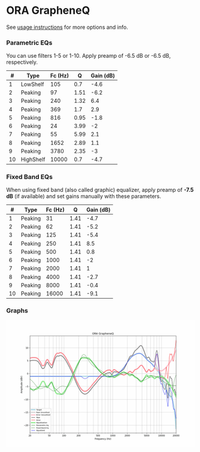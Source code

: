 # ORA GrapheneQ
See [usage instructions](https://github.com/jaakkopasanen/AutoEq#usage) for more options and info.

### Parametric EQs
You can use filters 1-5 or 1-10. Apply preamp of -6.5 dB or -6.5 dB, respectively.

|   # | Type      |   Fc (Hz) |    Q |   Gain (dB) |
|-----|-----------|-----------|------|-------------|
|   1 | LowShelf  |       105 | 0.7  |        -4.6 |
|   2 | Peaking   |        97 | 1.51 |        -6.2 |
|   3 | Peaking   |       240 | 1.32 |         6.4 |
|   4 | Peaking   |       369 | 1.7  |         2.9 |
|   5 | Peaking   |       816 | 0.95 |        -1.8 |
|   6 | Peaking   |        24 | 3.99 |        -2   |
|   7 | Peaking   |        55 | 5.99 |         2.1 |
|   8 | Peaking   |      1652 | 2.89 |         1.1 |
|   9 | Peaking   |      3780 | 2.35 |        -3   |
|  10 | HighShelf |     10000 | 0.7  |        -4.7 |

### Fixed Band EQs
When using fixed band (also called graphic) equalizer, apply preamp of **-7.5 dB** (if available) and set gains manually with these parameters.

|   # | Type    |   Fc (Hz) |    Q |   Gain (dB) |
|-----|---------|-----------|------|-------------|
|   1 | Peaking |        31 | 1.41 |        -4.7 |
|   2 | Peaking |        62 | 1.41 |        -5.2 |
|   3 | Peaking |       125 | 1.41 |        -5.4 |
|   4 | Peaking |       250 | 1.41 |         8.5 |
|   5 | Peaking |       500 | 1.41 |         0.8 |
|   6 | Peaking |      1000 | 1.41 |        -2   |
|   7 | Peaking |      2000 | 1.41 |         1   |
|   8 | Peaking |      4000 | 1.41 |        -2.7 |
|   9 | Peaking |      8000 | 1.41 |        -0.4 |
|  10 | Peaking |     16000 | 1.41 |        -9.1 |

### Graphs
![](./ORA%20GrapheneQ.png)
